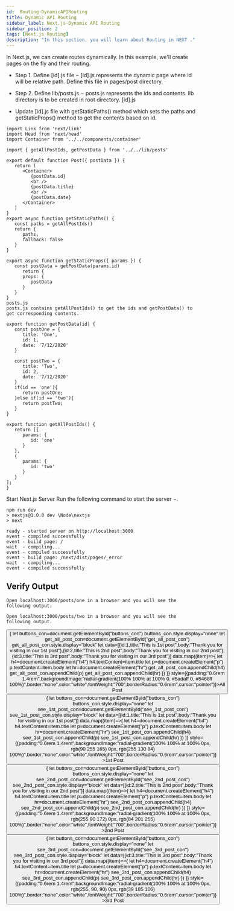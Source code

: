 ```yaml
---
id:  Routing-DynamicAPIRouting
title: Dynamic API Routing
sidebar_label: Next.js-Dynamic API Routing
sidebar_position: 2
tags: [Next.js Routing]
description: "In this section, you will learn about Routing in NEXT ."
---
```




In Next.js, we can create routes dynamically. In this example, we'll create pages on the fly and their routing.

- Step 1. Define [id].js file − [id].js represents the dynamic page where id will be relative path. Define this file in pages/post directory.

- Step 2. Define lib/posts.js − posts.js represents the ids and contents. lib directory is to be created in root directory.
[id].js

- Update [id].js file with getStaticPaths() method which sets the paths and getStaticProps() method to get the contents based on id.

```
import Link from 'next/link'
import Head from 'next/head'
import Container from '../../components/container'

import { getAllPostIds, getPostData } from '../../lib/posts'

export default function Post({ postData }) {
   return (
      <Container>
         {postData.id}
         <br />
         {postData.title}
         <br />
         {postData.date}
      </Container>
   )
}
export async function getStaticPaths() {
   const paths = getAllPostIds()
   return {
      paths,
      fallback: false
   }
}

export async function getStaticProps({ params }) {
   const postData = getPostData(params.id)
      return {
      props: {
         postData
      }
   }
}
posts.js
posts.js contains getAllPostIds() to get the ids and getPostData() to get corresponding contents.

export function getPostData(id) {
   const postOne = {
      title: 'One',
      id: 1,
      date: '7/12/2020'
   }

   const postTwo = {
      title: 'Two',
      id: 2,
      date: '7/12/2020'
   }
   if(id == 'one'){
      return postOne;
   }else if(id == 'two'){
      return postTwo;
   }  
}

export function getAllPostIds() {
   return [{
      params: {
         id: 'one'
      }
   },
   {
      params: {
         id: 'two'
      }
   }
];
}
```

Start Next.js Server
Run the following command to start the server −.

```
npm run dev
> nextjs@1.0.0 dev \Node\nextjs
> next

ready - started server on http://localhost:3000
event - compiled successfully
event - build page: /
wait  - compiling...
event - compiled successfully
event - build page: /next/dist/pages/_error
wait  - compiling...
event - compiled successfully
```

## Verify Output

```Open localhost:3000/posts/one in a browser and you will see the following output. ```

``` Open localhost:3000/posts/two in a browser and you will see the following output. ```

<BrowserWindow>
       <div id="buttons_con" style={{display:"flex",flexDirection:"column",gap:"1rem",justifyContent:"center",alignItems:"center"}}>
            <button
            onClick={()=>{
               let buttons_con=document.getElementById("buttons_con")
               buttons_con.style.display="none"
               let get_all_post_con=document.getElementById("get_all_post_con")
               get_all_post_con.style.display="block"
               let data=[{id:1,title:"This is 1st post",body:"Thank you for visiting in our 1st post"},{id:2,title:"This is 2nd post",body:"Thank you for visiting in our 2nd post"},{id:3,title:"This is 3rd post",body:"Thank you for visiting in our 3rd  post"}]
               data.map((item)=>{
                  let h4=document.createElement("h4")
                  h4.textContent=item.title
                  let p=document.createElement("p")
                  p.textContent=item.body
                  let hr=document.createElement("hr")
                  get_all_post_con.appendChild(h4)
                  get_all_post_con.appendChild(p)
                  get_all_post_con.appendChild(hr)
               })
            }}
             style={{padding:"0.6rem 1.4rem",backgroundImage:"radial-gradient(100% 100% at 100% 0, #5adaff 0, #5468ff 100%)",border:"none",color:"white",fontWeight:"700",borderRadius:"0.6rem",cursor:"pointer"}}>All Post</button>
            <button
            onClick={()=>{
               let buttons_con=document.getElementById("buttons_con")
               buttons_con.style.display="none"
               let see_1st_post_con=document.getElementById("see_1st_post_con")
               see_1st_post_con.style.display="block"
               let data=[{id:1,title:"This is 1st post",body:"Thank you for visiting in our 1st post"}]
               data.map((item)=>{
                  let h4=document.createElement("h4")
                  h4.textContent=item.title
                  let p=document.createElement("p")
                  p.textContent=item.body
                  let hr=document.createElement("hr")
                  see_1st_post_con.appendChild(h4)
                  see_1st_post_con.appendChild(p)
                  see_1st_post_con.appendChild(hr)
               })
            }}
             style={{padding:"0.6rem 1.4rem",backgroundImage:"radial-gradient(100% 100% at 100% 0px, rgb(90 255 165) 0px, rgb(255 130 84) 100%)",border:"none",color:"white",fontWeight:"700",borderRadius:"0.6rem",cursor:"pointer"}}
            >1st Post</button>
            <button
            onClick={()=>{
               let buttons_con=document.getElementById("buttons_con")
               buttons_con.style.display="none"
               let see_2nd_post_con=document.getElementById("see_2nd_post_con")
               see_2nd_post_con.style.display="block"
               let data=[{id:2,title:"This is 2nd post",body:"Thank you for visiting in our 2nd post"}]
               data.map((item)=>{
                  let h4=document.createElement("h4")
                  h4.textContent=item.title
                  let p=document.createElement("p")
                  p.textContent=item.body
                  let hr=document.createElement("hr")
                  see_2nd_post_con.appendChild(h4)
                  see_2nd_post_con.appendChild(p)
                  see_2nd_post_con.appendChild(hr)
               })
            }}
             style={{padding:"0.6rem 1.4rem",backgroundImage:"radial-gradient(100% 100% at 100% 0px, rgb(255 90 172) 0px, rgb(84 201 255) 100%)",border:"none",color:"white",fontWeight:"700",borderRadius:"0.6rem",cursor:"pointer"}}
            >2nd Post</button>
            <button
            onClick={()=>{
               let buttons_con=document.getElementById("buttons_con")
               buttons_con.style.display="none"
               let see_3rd_post_con=document.getElementById("see_3rd_post_con")
               see_3rd_post_con.style.display="block"
               let data=[{id:3,title:"This is 3rd post",body:"Thank you for visiting in our 3rd post"}]
               data.map((item)=>{
                  let h4=document.createElement("h4")
                  h4.textContent=item.title
                  let p=document.createElement("p")
                  p.textContent=item.body
                  let hr=document.createElement("hr")
                  see_3rd_post_con.appendChild(h4)
                  see_3rd_post_con.appendChild(p)
                  see_3rd_post_con.appendChild(hr)
               })
            }}
             style={{padding:"0.6rem 1.4rem",backgroundImage:"radial-gradient(100% 100% at 100% 0px, rgb(255, 90, 90) 0px, rgb(39 185 106) 100%)",border:"none",color:"white",fontWeight:"700",borderRadius:"0.6rem",cursor:"pointer"}}
            >3rd Post</button>            
       </div>
       <div id="get_all_post_con" style={{display:"none"}}>
       </div>
       <div id="see_1st_post_con" style={{display:"none"}}>
       </div>
       <div id="see_2nd_post_con" style={{display:"none"}}>
       </div>
       <div id="see_3rd_post_con" style={{display:"none"}}>
       </div>
</BrowserWindow>
